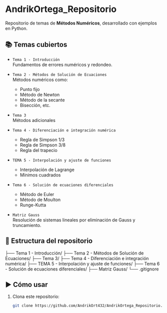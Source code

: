 # AndrikOrtega_Repositorio

Repositorio de temas de **Métodos Numéricos**, desarrollado con ejemplos en Python.

## 📚 Temas cubiertos

- `Tema 1 - Introducción`  
  Fundamentos de errores numéricos y redondeo.

- `Tema 2 - Métodos de Solución de Ecuaciones`  
  Métodos numéricos como:
  - Punto fijo
  - Método de Newton
  - Método de la secante
  - Bisección, etc.

- `Tema 3`  
  Métodos adicionales

- `Tema 4 - Diferenciación e integración numérica`  
  - Regla de Simpson 1/3
  - Regla de Simpson 3/8
  - Regla del trapecio

- `TEMA 5 - Interpolación y ajuste de funciones`  
  - Interpolación de Lagrange
  - Mínimos cuadrados

- `Tema 6 - Solución de ecuaciones diferenciales`  
  - Método de Euler
  - Método de Moulton
  - Runge-Kutta

- `Matriz Gauss`  
  Resolución de sistemas lineales por eliminación de Gauss y truncamiento.

## 📁 Estructura del repositorio
├── Tema 1 - Introducción/
├── Tema 2 - Métodos de Solución de Ecuaciones/
├── Tema 3/
├── Tema 4 - Diferenciación e integración numérica/
├── TEMA 5 - Interpolación y ajuste de funciones/
├── Tema 6 - Solución de ecuaciones diferenciales/
├── Matriz Gauss/
└── .gitignore

## ▶️ Cómo usar

1. Clona este repositorio:
   ```bash
   git clone https://github.com/AndrikOrt432/AndrikOrtega_Repositorio.git

